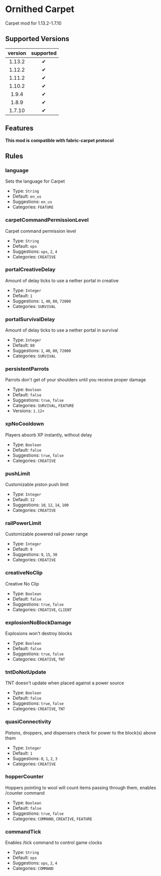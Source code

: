 # Ornithed Carpet

Carpet mod for 1.13.2-1.7.10

## Supported Versions

| version |  supported  |
|:-------:|:-----------:|
| 1.13.2  |      ✔      |
| 1.12.2  |      ✔      |
| 1.11.2  |      ✔      |
| 1.10.2  |      ✔      |
|  1.9.4  |      ✔      |
|  1.8.9  |      ✔      |
| 1.7.10  |      ✔      |

## Features

**This mod is compatible with fabric-carpet protocol**

## Rules

### language

Sets the language for Carpet

- Type: `String`
- Default: `en_us`
- Suggestions: `en_us`
- Categories: `FEATURE`

### carpetCommandPermissionLevel

Carpet command permission level

- Type: `String`
- Default: `ops`
- Suggestions: `ops`, `2`, `4`
- Categories: `CREATIVE`

### portalCreativeDelay

Amount of delay ticks to use a nether portal in creative

- Type: `Integer`
- Default: `1`
- Suggestions: `1`, `40`, `80`, `72000`
- Categories: `SURVIVAL`

### portalSurvivalDelay

Amount of delay ticks to use a nether portal in survival

- Type: `Integer`
- Default: `80`
- Suggestions: `1`, `40`, `80`, `72000`
- Categories: `SURVIVAL`

### persistentParrots

Parrots don't get of your shoulders until you receive proper damage

- Type: `Boolean`
- Default: `false`
- Suggestions: `true`, `false`
- Categories: `SURVIVAL`, `FEATURE`
- Versions: `1.12+`

### xpNoCooldown

Players absorb XP instantly, without delay

- Type: `Boolean`
- Default: `false`
- Suggestions: `true`, `false`
- Categories: `CREATIVE`

### pushLimit

Customizable piston push limit

- Type: `Integer`
- Default: `12`
- Suggestions: `10`, `12`, `14`, `100`
- Categories: `CREATIVE`

### railPowerLimit

Customizable powered rail power range

- Type: `Integer`
- Default: `9`
- Suggestions: `9`, `15`, `30`
- Categories: `CREATIVE`

### creativeNoClip

Creative No Clip

- Type: `Boolean`
- Default: `false`
- Suggestions: `true`, `false`
- Categories: `CREATIVE`, `CLIENT`

### explosionNoBlockDamage

Explosions won't destroy blocks

- Type: `Boolean`
- Default: `false`
- Suggestions: `true`, `false`
- Categories: `CREATIVE`, `TNT`

### tntDoNotUpdate

TNT doesn't update when placed against a power source

- Type: `Boolean`
- Default: `false`
- Suggestions: `true`, `false`
- Categories: `CREATIVE`, `TNT`

### quasiConnectivity

Pistons, droppers, and dispensers check for power to the block(s) above them

- Type: `Integer`
- Default: `1`
- Suggestions: `0`, `1`, `2`, `3`
- Categories: `CREATIVE`

### hopperCounter

Hoppers pointing to wool will count items passing through them, enables /counter command

- Type: `Boolean`
- Default: `false`
- Suggestions: `true`, `false`
- Categories: `COMMAND`, `CREATIVE`, `FEATURE`

### commandTick

Enables /tick command to control game clocks

- Type: `String`
- Default: `ops`
- Suggestions: `ops`, `2`, `4`
- Categories: `COMMAND`

